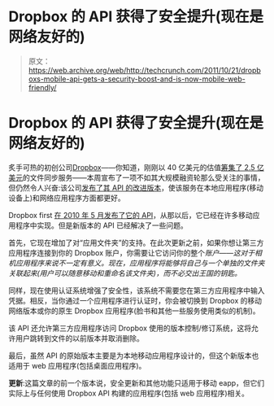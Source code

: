 # Dropbox 的 API 获得了安全提升(现在是网络友好的)

> 原文：<https://web.archive.org/web/http://techcrunch.com/2011/10/21/dropboxs-mobile-api-gets-a-security-boost-and-is-now-mobile-web-friendly/>

# Dropbox 的 API 获得了安全提升(现在是网络友好的)

炙手可热的初创公司[Dropbox](https://web.archive.org/web/20230202020314/http://www.dropbox.com/)——你知道，刚刚以 40 亿美元的估值[筹集了 2.5 亿美元](https://web.archive.org/web/20230202020314/https://techcrunch.com/2011/10/18/dropbox-raises-250m-in-funding-boasts-45-million-users/)的文件同步服务——本周宣布了一项不如其大规模融资轮那么受关注的事情，但仍然令人兴奋:该公司[发布了其 API 的改进版本](https://web.archive.org/web/20230202020314/http://blog.dropbox.com/?p=915)，使该服务在本地应用程序(移动设备上)和网络应用程序方面都更好。

Dropbox first [在 2010 年 5 月发布了它的 API](https://web.archive.org/web/20230202020314/https://techcrunch.com/2010/05/04/dropbox-launches-android-app-mobile-api-gives-ipad-cloud-sync-apple-should-have-built/)，从那以后，它已经在许多移动应用程序中实现。但是新版本的 API 已经解决了一些问题。

首先，它现在增加了对“应用文件夹”的支持。在此次更新之前，如果你想让第三方应用程序连接到你的 Dropbox 账户，你需要让它访问你的整个*账户——这对于相机应用程序来说不一定有意义。现在，应用程序将能够将自己与一个单独的文件夹关联起来(用户可以随意移动和重命名该文件夹)，而不必交出王国的钥匙。*

同样，现在使用认证系统增强了安全性，该系统不需要您在第三方应用程序中输入凭据。相反，当你通过一个应用程序进行认证时，你会被切换到 Dropbox 的移动网络版本或你的原生 Dropbox 应用程序(脸书和其他一些服务使用类似的机制)。

该 API 还允许第三方应用程序访问 Dropbox 使用的版本控制/修订系统，这将允许用户跳转到文件的以前版本并取消删除。

最后，虽然 API 的原始版本主要是为本地移动应用程序设计的，但这个新版本也适用于 web 应用程序(包括桌面应用程序)。

**更新**:这篇文章的前一个版本说，安全更新和其他功能只适用于移动 eapp，但它们实际上与任何使用 Dropbox API 构建的应用程序(包括 web 应用程序)相关。